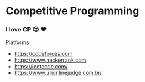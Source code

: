 # Competitive Programming

### I love CP :heart_eyes: :heart:


Platforms

- https://codeforces.com
- https://www.hackerrank.com
- https://leetcode.com/
- https://www.urionlinejudge.com.br/



